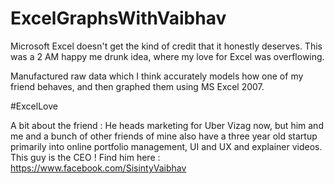 # ExcelGraphsWithVaibhav

Microsoft Excel doesn't get the kind of credit that it honestly deserves. This was a 2 AM happy me drunk idea, where my love for Excel was overflowing. 

Manufactured raw data which I think accurately models how one of my friend behaves, and then graphed them using MS Excel 2007. 

#ExcelLove 

A bit about the friend : He heads marketing for Uber Vizag now, but him and me and a bunch of other friends of mine also have a three year old startup primarily into online portfolio management, UI and UX and explainer videos. This guy is the CEO ! 
Find him here : https://www.facebook.com/SisintyVaibhav
